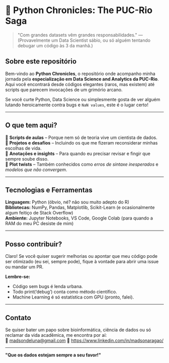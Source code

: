 # 🐍 Python Chronicles: The PUC-Rio Saga  

> "Com grandes datasets vêm grandes responsabilidades." — (Provavelmente um Data Scientist sábio, ou só alguém tentando debugar um código às 3 da manhã.)

## Sobre este repositório  

Bem-vindo ao **Python Chronicles**, o repositório onde acompanho minha jornada pela **especialização em Data Science and Analytics da PUC-Rio**.  
Aqui você encontrará desde códigos elegantes (raros, mas existem) até scripts que parecem invocações de um grimório arcano.  

Se você curte Python, Data Science ou simplesmente gosta de ver alguém lutando heroicamente contra bugs e `NaN values`, este é o lugar certo!  

---

## O que tem aqui?  

🔹 **Scripts de aulas** – Porque nem só de teoria vive um cientista de dados.  
🔹 **Projetos e desafios** – Incluindo os que me fizeram reconsiderar minhas escolhas de vida.  
🔹 **Anotações e insights** – Para quando eu precisar revisar e fingir que sempre soube disso.  
🔹 **Plot twists** – Também conhecidos como *erros de sintaxe inesperados* e *modelos que não convergem*.  

---

## Tecnologias e Ferramentas  

**Linguagem:** Python (óbvio, né? não sou muito adepto do R)  
**Bibliotecas:** NumPy, Pandas, Matplotlib, Scikit-Learn (e ocasionalmente algum feitiço de Stack Overflow)  
**Ambiente:** Jupyter Notebooks, VS Code, Google Colab (para quando a RAM do meu PC desiste de mim)  

---

## Posso contribuir?  

Claro! Se você quiser sugerir melhorias ou apontar que meu código pode ser otimizado (eu sei, sempre pode), fique à vontade para abrir uma issue ou mandar um PR.  

**Lembre-se:**  
- Código sem bugs é lenda urbana.  
- Todo print(‘debug’) conta como método científico.  
- Machine Learning é só estatística com GPU (pronto, falei).  

---

## Contato  

Se quiser bater um papo sobre bioinformática, ciência de dados ou só reclamar da vida acadêmica, me encontra por aí:  
📧 madsondeluna@gmail.com
🐙 https://www.linkedin.com/in/madsonaragao/ 

---

**"Que os dados estejam sempre a seu favor!"** 
